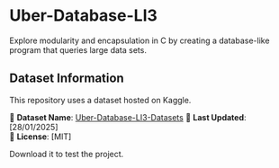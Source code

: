 # Uber-Database-LI3

Explore modularity and encapsulation in C by creating a database-like program that queries large data sets.

## Dataset Information

This repository uses a dataset hosted on Kaggle.  

📂 **Dataset Name**: [Uber-Database-LI3-Datasets](https://www.kaggle.com/datasets/filipe2817/uber-database-li3-datasets)
📅 **Last Updated**: [28/01/2025]  
📄 **License**: [MIT]  

Download it to test the project.
